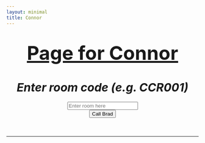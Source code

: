 ```yaml
---
layout: minimal
title: Connor
---
```

<html>
  <body>

<h1 style="text-align: center;"><span style="text-decoration: underline; font-size:50px"><strong>Page for Connor</strong></span></h1>
<h1 id="title" style="text-align: center; font-size:30px"><em>Enter room code (e.g. CCR001)</em></h1>
<div style="text-align: center;">
  <input type="text" id="room" placeholder="Enter room here" />
  <input type="hidden" name="options[reCaptcha][siteKey]" value="6LeCO6gZAAAAAFsPMnHFBTJbdJBh0BnTOk6knRQw">
  <input type="hidden" name="options[reCaptcha][secret]" value="S8a7GjHIVxIkk2Hla3NGqyiKiok7HdpvlNm8nZvxyvq7HRHfeXQNBWrW17SzZrvaT+kAWBCq/7yQXrNUapQ4AmbC3xJfDynBuCsgaYXt57jQaZptanfajMX27+GEFJnhDtQkIYfyyFfjNJFG8GFoXH0CwlYLH1/o1sj+AfyFXIg=">
  <div class="g-recaptcha" data-sitekey="6LeCO6gZAAAAAFsPMnHFBTJbdJBh0BnTOk6knRQw"></div>
<script src='https://www.google.com/recaptcha/api.js'></script>
  <input type="button" value="Call Brad" onclick="room();" />
</div>
<div>&nbsp;</div>
<div>&nbsp;</div>
<hr />

<script>
var hashParams = window.location.hash.substr(1).split('&'); // substr(1) to remove the `#`
for(var i = 0; i < hashParams.length; i++){
    var p = hashParams[i].split('=');
    document.getElementById(p[0]).value = decodeURIComponent(p[1]);;
}

function room() {
  var response = grecaptcha.getResponse();

if(response.length == 0)
    //reCaptcha not verified
    alert("Confirm that you are not a robot! Please");

else
    //reCaptch verified
  var text = document.getElementById('room');
  var value = encodeURIComponent(text.value); //encode special characters
  let newHref = 'https://hook.integromat.com/veirohloph4r49a9txd3npz741acr5ln?action=' + value 
  console.log(newHref)
  window.location.href = newHref
  console.log('Fin');
}

</script>

  </body>
</html>
